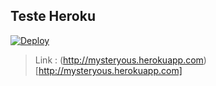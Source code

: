 ## Teste Heroku

[![Deploy](https://www.herokucdn.com/deploy/button.svg)](https://heroku.com/deploy)

>Link : (http://mysteryous.herokuapp.com)[http://mysteryous.herokuapp.com]
